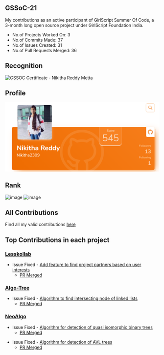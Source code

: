 ## GSSoC-21
My contributions as an active participant of GirlScript Summer Of Code, a 3-month long open source project under GirlScript Foundation India.
- No.of Projects Worked On: 3
- No.of Commits Made: 37
- No.of Issues Created: 31
- No.of Pull Requests Merged: 36

## Recognition
![GSSOC Certificate - Nikitha Reddy  Metta](https://user-images.githubusercontent.com/66035321/147819134-c8ec29b4-057f-4a13-a656-b69aab513565.png)


## Profile
![Profile](https://github.com/Nikitha2309/GSSoC-21/blob/main/assets/Profile_ss.png)

## Rank
![image](https://user-images.githubusercontent.com/66035321/129389805-c5834b11-93a6-4505-a0cf-619d8094575f.png)
![image](https://user-images.githubusercontent.com/66035321/129389862-fdc6bae4-fa6d-47f3-9421-4b298fd2bcec.png)

## All Contributions
 Find all my valid contributions [here](https://github.com/Nikitha2309/GSSoC-21/blob/main/assets/Profile%20_%20GirlScript%20Foundation%20India.pdf)


## Top Contributions in each project
### [Lesskollab](https://github.com/Spectrum-CETB/LesKollab)
- Issue Fixed - [Add feature to find project partners based on user interests](https://github.com/Spectrum-CETB/LesKollab/issues/3)
    - [PR Merged](https://github.com/Spectrum-CETB/LesKollab/pull/41)

### [Algo-Tree](https://github.com/Algo-Phantoms/Algo-Tree)
- Issue Fixed - [Algorithm to find intersecting node of linked lists](https://github.com/Algo-Phantoms/Algo-Tree/issues/1247) 
    - [PR Merged](https://github.com/Algo-Phantoms/Algo-Tree/pull/1573)

### [NeoAlgo](https://github.com/TesseractCoding/NeoAlgo)
<!-- - Issue Fixed - [Algorithm for vertical level sum of binary tree](https://github.com/TesseractCoding/NeoAlgo/issues/4374) 
    - [PR Merged](https://github.com/TesseractCoding/NeoAlgo/pull/4375) -->
- Issue Fixed - [Algorithm for detection of quasi isomorphic binary trees](https://github.com/TesseractCoding/NeoAlgo/issues/4638) 
    - [PR Merged](https://github.com/TesseractCoding/NeoAlgo/pull/4639)
<!-- - Issue Fixed - [Algorithm to build a balanced BST](https://github.com/TesseractCoding/NeoAlgo/issues/4673)
    - [PR Merged](https://github.com/TesseractCoding/NeoAlgo/pull/4674) -->
- Issue Fixed - [Algorithm for detection of AVL trees](https://github.com/TesseractCoding/NeoAlgo/issues/4704)
    - [PR Merged](https://github.com/TesseractCoding/NeoAlgo/pull/4705)




